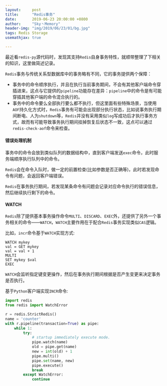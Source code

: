 ```yaml
---
layout:     post
title:      "Redis事务"
date:       2019-06-23 20:00:00 +0800
author:     "Sky丶Memory"
header-img: "img/2019/06/23/01/bg.jpg"
tags: Redis Storage
usemathjax: true

---
```


最近看`redis-py`源代码时，发现其支持`Redis`自身事务特性，就顺带整理了下相关的知识，这里做简述记录。

`Redis`事务与传统关系型数据库中的事务略有不同，它的事务提供两个保障：

- 事务中的命令顺序执行，并且在执行当前事务期间，不会有其他客户端命令穿插进来，这点与它提供的`pipeline`功能存在差异：`pipeline`中的命令是有可能穿插其他客户端的命令混合执行的。
- 事务中的命令要么全部执行要么都不执行，但这里面有些特殊场景，当使用`AOF`持久化方式时，`Redis`事务有可能会出现部分执行状态，比如说事务执行期间断电、人为`shutdown`等，`Redis`并没有采用类似`log`写成功后才执行事务方式，故而有可能导致事务执行期间挂掉恢复后状态不一致，这点可以通过`redis-check-aof`命令来检查。

#### 错误处理机制

事务中的命令会放到类似队列的数据结构中，直到客户端发送`exec`命令，此时服务端顺序执行队列中的命令。

`Redis`会在命令入队时，做一定的前置检查(比如参数是否正确等)，此时若发现命令有问题，会返回客户端错误。

`Redis`在事务执行期间，若发现某条命令有问题会记录对应命令执行的错误信息，然后继续执行剩下的命令。

#### WATCH

`Redis`除了提供基本事务操作命令`MULTI`、`DISCARD`、`EXEC`外，还提供了另外一个事务相关的命令——`WATCH`，`WATCH`主要作用在于配合`Redis`事务实现类似`CAS`逻辑。

比如，`incr`命令基于`WATCH`实现方式:

````shell
WATCH mykey
val = GET mykey
val = val + 1
MULTI
SET mykey $val
EXEC
````

`WATCH`会监听指定键变更操作，然后在事务执行期间根据是否产生变更来决定事务是否执行。

基于`Python`客户端实现`INCR`命令:

```python
import redis
from redis import WatchError

r = redis.StrictRedis()
name = 'counter'
with r.pipeline(transaction=True) as pipe:
    while 1:
        try:
            # startup immediately execute mode.
            pipe.watch(name)
            old = pipe.get(name)
            new = int(old) + 1
            pipe.multi()
            pipe.set(name, new)
            pipe.execute()
            break
        except WatchError:
            continue
```


